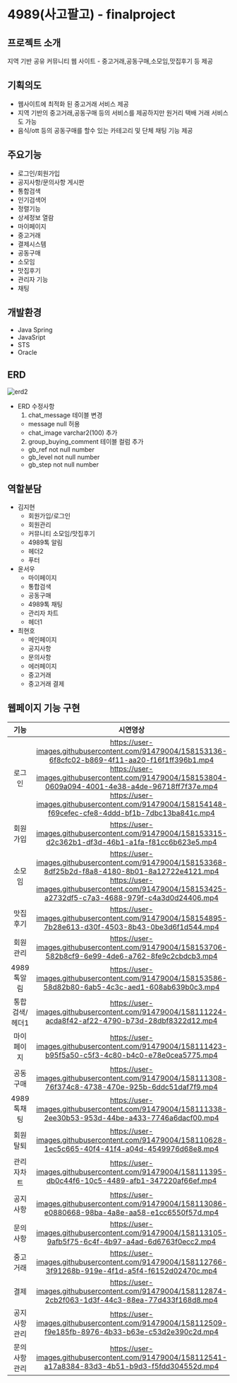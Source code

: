 # 4989(사고팔고) - finalproject
## 프로젝트 소개
지역 기반 공유 커뮤니티 웹 사이트 - 중고거래,공동구매,소모임,맛집후기 등 제공
## 기획의도
- 웹사이트에 최적화 된 중고거래 서비스 제공
- 지역 기반의 중고거래,공동구매 등의 서비스를 제공하지만 원거리 택배 거래 서비스도 가능
- 음식/ott 등의 공동구매를 할수 있는 카테고리 및 단체 채팅 기능 제공

## 주요기능
- 로그인/회원가입
- 공지사항/문의사항 게시판
- 통합검색
- 인기검색어
- 정렬기능
- 상세정보 열람
- 마이페이지
- 중고거래
- 결제시스템
- 공동구매
- 소모임
- 맛집후기
- 관리자 기능
- 채팅

## 개발환경
- Java Spring
- JavaSript
- STS
- Oracle

## ERD
![erd2](https://user-images.githubusercontent.com/91479004/158108741-a8efa8ec-5f8f-446b-b6a5-4b75328e9089.png)
- ERD 수정사항
  1. chat_message 테이블 변경
   - message null 허용
   - chat_image varchar2(100) 추가
  2. group_buying_comment 테이블 컬럼 추가
   - gb_ref not null number
   - gb_level not null number
   - gb_step not null number

## 역할분담
- 김지현
  - 회원가입/로그인
  - 회원관리
  - 커뮤니티 소모임/맛집후기
  - 4989톡 알림
  - 헤더2
  - 푸터
- 윤서우
  - 마이페이지
  - 통합검색
  - 공동구매
  - 4989톡 채팅
  - 관리자 차트
  - 헤더1
- 최현호
  - 메인페이지
  - 공지사항
  - 문의사항
  - 에러페이지
  - 중고거래
  - 중고거래 결제

## 웹페이지 기능 구현
|기능|시연영상|
|:--:|:--:|
|로그인|https://user-images.githubusercontent.com/91479004/158153136-6f8cfc02-b869-4f11-aa20-f16f1ff396b1.mp4 https://user-images.githubusercontent.com/91479004/158153804-0609a094-4001-4e38-a4de-96718ff7f37e.mp4 https://user-images.githubusercontent.com/91479004/158154148-f69cefec-cfe8-4ddd-bf1b-7dbc13ba841c.mp4|
|회원가입|https://user-images.githubusercontent.com/91479004/158153315-d2c362b1-df3d-46b1-a1fa-f81cc6b623e5.mp4|
|소모임|https://user-images.githubusercontent.com/91479004/158153368-8df25b2d-f8a8-4180-8b01-8a12722e4121.mp4  https://user-images.githubusercontent.com/91479004/158153425-a2732df5-c7a3-4688-979f-c4a3d0d24406.mp4|
|맛집후기|https://user-images.githubusercontent.com/91479004/158154895-7b28e613-d30f-4503-8b43-0be3d6f1d544.mp4|
|회원관리|https://user-images.githubusercontent.com/91479004/158153706-582b8cf9-6e99-4de6-a762-8fe9c2cbdcb3.mp4|
|4989톡알림|https://user-images.githubusercontent.com/91479004/158153586-58d82b80-6ab5-4c3c-aed1-608ab639b0c3.mp4|
|통합검색/헤더1|https://user-images.githubusercontent.com/91479004/158111224-acda8f42-af22-4790-b73d-28dbf8322d12.mp4|
|마이페이지|https://user-images.githubusercontent.com/91479004/158111423-b95f5a50-c5f3-4c80-b4c0-e78e0cea5775.mp4|
|공동구매|https://user-images.githubusercontent.com/91479004/158111308-76f374c8-4738-470e-925b-6ddc51daf7f9.mp4|
|4989톡채팅|https://user-images.githubusercontent.com/91479004/158111338-2ee30b53-953d-44be-a433-7746a6dacf00.mp4|
|회원탈퇴|https://user-images.githubusercontent.com/91479004/158110628-1ec5c665-40f4-41f4-a04d-4549976d68e8.mp4|
|관리자차트|https://user-images.githubusercontent.com/91479004/158111395-db0c44f6-10c5-4489-afb1-347220af66ef.mp4|
|공지사항|https://user-images.githubusercontent.com/91479004/158113086-e0880668-98ba-4a8e-aa58-e1cc6550f57d.mp4|
|문의사항|https://user-images.githubusercontent.com/91479004/158113105-9afb5f75-6c4f-4b97-a4ad-6d6763f0ecc2.mp4|
|중고거래|https://user-images.githubusercontent.com/91479004/158112766-3f91268b-919e-4f1d-a5f4-f6152d02470c.mp4|
|결제|https://user-images.githubusercontent.com/91479004/158112874-2cb2f063-1d3f-44c3-88ea-77d433f168d8.mp4|
|공지사항관리|https://user-images.githubusercontent.com/91479004/158112509-f9e185fb-8976-4b33-b63e-c53d2e390c2d.mp4|
|문의사항관리|https://user-images.githubusercontent.com/91479004/158112541-a17a8384-83d3-4b51-b9d3-f5fdd304552d.mp4|

